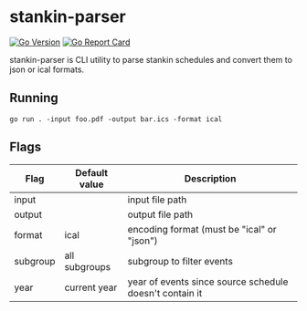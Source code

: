# stankin-parser
[![Go Version](https://img.shields.io/github/go-mod/go-version/qsoulior/stankin-parser?style=flat-square)](https://go.dev/doc/go1.22)
[![Go Report Card](https://goreportcard.com/badge/github.com/qsoulior/stankin-parser?style=flat-square)](https://goreportcard.com/report/github.com/qsoulior/stankin-parser)

stankin-parser is CLI utility to parse stankin schedules and convert them to json or ical formats.

## Running
```
go run . -input foo.pdf -output bar.ics -format ical
```

## Flags
| Flag | Default value | Description |
| ---- | ------------- | ----------- |
| input || input file path |
| output || output file path |
| format | ical | encoding format (must be "ical" or "json") |
| subgroup | all subgroups | subgroup to filter events |
| year | current year | year of events since source schedule doesn't contain it |
